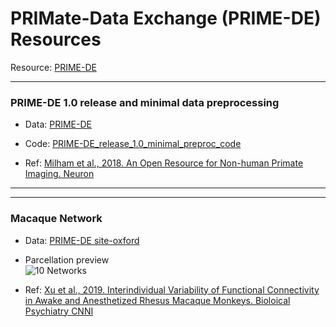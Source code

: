 # PRIMate-Data Exchange (PRIME-DE) Resources
Resource: [PRIME-DE](http://fcon_1000.projects.nitrc.org/indi/indiPRIME.html)

--- 
### PRIME-DE 1.0 release and minimal data preprocessing
- Data: [PRIME-DE](http://fcon_1000.projects.nitrc.org/indi/indiPRIME.html)

- Code: [PRIME-DE_release_1.0_minimal_preproc_code](https://github.com/TingsterX/PRIME-DE/tree/master/PRIME-DE_release_1.0_minimal_preproc_code)

- Ref: [Milham et al., 2018. An Open Resource for Non-human Primate Imaging. Neuron](https://www.cell.com/neuron/fulltext/S0896-6273(18)30768-2?_returnURL=https%3A%2F%2Flinkinghub.elsevier.com%2Fretrieve%2Fpii%2FS0896627318307682%3Fshowall%3Dtrue)


---


---

### Macaque Network

- Data: [PRIME-DE site-oxford](http://fcon_1000.projects.nitrc.org/indi/PRIME/oxford.html)

- Parcellation preview\
![10 Networks](https://github.com/TingsterX/PRIME-DE/blob/master/MacaqueParcellation/Xu2019-BPCNNI/preview_10Networks.png)

- Ref: [Xu et al., 2019. Interindividual Variability of Functional Connectivity in Awake and Anesthetized Rhesus Macaque Monkeys. Bioloical Psychiatry CNNI](https://www.biologicalpsychiatrycnni.org/article/S2451-9022(19)30066-7/fulltext)

